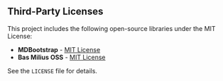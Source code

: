 ## Third-Party Licenses

This project includes the following open-source libraries under the MIT License:

- **MDBootstrap** - [MIT License](https://opensource.org/licenses/MIT)  
- **Bas Milius OSS** - [MIT License](https://opensource.org/licenses/MIT)  

See the `LICENSE` file for details.
